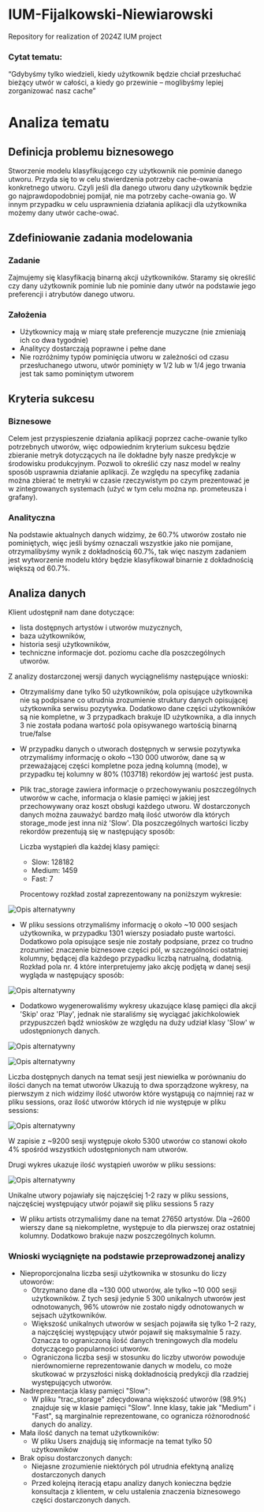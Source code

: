 # IUM-Fijalkowski-Niewiarowski
Repository for realization of 2024Z IUM project

### Cytat tematu:
“Gdybyśmy tylko wiedzieli, kiedy użytkownik będzie chciał przesłuchać bieżący utwór w całości, a kiedy go przewinie – moglibyśmy lepiej zorganizować nasz cache”

# Analiza tematu
## Definicja problemu biznesowego
Stworzenie modelu klasyfikującego czy użytkownik nie pominie danego utworu. Przyda się to w celu stwierdzenia potrzeby cache-owania konkretnego utworu. Czyli jeśli dla danego utworu dany użytkownik będzie go najprawdopodobniej pomijał, nie ma potrzeby cache-owania go. W innym przypadku w celu usprawnienia działania aplikacji dla użytkownika możemy dany utwór cache-ować.

## Zdefiniowanie zadania modelowania
### Zadanie
Zajmujemy się klasyfikacją binarną akcji użytkowników. Staramy się określić czy dany użytkownik pominie lub nie pominie dany utwór na podstawie jego preferencji i atrybutów danego utworu.
### Założenia
- Użytkownicy mają w miarę stałe preferencje muzyczne (nie zmieniają ich co dwa tygodnie)
- Analitycy dostarczają poprawne i pełne dane
- Nie rozróżnimy typów pominięcia utworu w zależności od czasu przesłuchanego utworu, utwór pominięty w  1/2 lub w 1/4 jego trwania jest tak samo pominiętym utworem

## Kryteria sukcesu
### Biznesowe
Celem jest przyspieszenie działania aplikacji poprzez cache-owanie tylko potrzebnych utworów, więc odpowiednim kryterium sukcesu będzie zbieranie metryk dotyczących na ile dokładne były nasze predykcje w środowisku produkcyjnym. Pozwoli to określić czy nasz model w realny sposób usprawnia działanie aplikacji. Ze względu na specyfikę zadania można zbierać te metryki w czasie rzeczywistym po czym prezentować je w zintegrowanych systemach (użyć w tym celu można np. prometeusza i grafany).
### Analityczna
Na podstawie aktualnych danych widzimy, że 60.7% utworów zostało nie pominiętych, więc jeśli byśmy oznaczali wszystkie jako nie pomijane, otrzymalibyśmy wynik z dokładnością 60.7%, tak więc naszym zadaniem jest wytworzenie modelu który będzie klasyfikował binarnie z dokładnością większą od 60.7%.

## Analiza danych
Klient udostępnił nam dane dotyczące:

- lista dostępnych artystów i utworów muzycznych,
- baza użytkowników,
- historia sesji użytkowników,
- techniczne informacje dot. poziomu cache dla poszczególnych utworów.

Z analizy dostarczonej wersji danych wyciągneliśmy następujące wnioski:

- Otrzymaliśmy dane tylko 50 użytkowników, pola opisujące użytkownika nie są podpisane co utrudnia zrozumienie struktury danych opisującej użytkownika serwisu pozytywka. Dodatkowo dane części użytkowników są nie kompletne, w 3 przypadkach brakuje ID użytkownika, a dla innych 3 nie została podana wartość pola opisywanego wartością binarną true/false
- W przypadku danych o utworach dostępnych w serwsie pozytywka otrzymaliśmy informację o około ~130 000 utworów, dane są w przeważającej części kompletne poza jedną kolumną (mode), w przypadku tej kolumny w 80% (103718) rekordów jej wartość jest pusta.
- Plik trac_storage zawiera informacje o przechowywaniu poszczególnych utworów w cache, informacja o klasie pamięci w jakiej jest przechowywany oraz koszt obsługi każdego utworu. W dostarczonych danych można zauważyć bardzo małą ilość utworów dla których storage_mode jest inna niż 'Slow'. Dla poszczególnych wartości liczby rekordów prezentują się w następujący sposób:

    Liczba wystąpień dla każdej klasy pamięci:
    - Slow: 128182
    - Medium: 1459
    - Fast: 7

    Procentowy rozkład został zaprezentowany na poniższym wykresie:

![Opis alternatywny](./data_analize_scripts/plots/v1/storage_mode.png)

- W pliku sessions otrzymaliśmy informację o około ~10 000 sesjach użytkownika, w przypadku 1301 wierszy posiadało puste wartości. Dodatkowo pola opisujące sesje nie zostały podpsiane, przez co trudno zrozumieć znaczenie biznesowe części pól, w szczególności ostatniej kolumny, będącej dla każdego przypadku liczbą natrualną, dodatnią. Rozkład pola nr. 4 które interpretujemy jako akcję podjętą w danej sesji wygląda w następujący sposób:

![Opis alternatywny](./data_analize_scripts/plots/v1/actions.png)

- Dodatkowo wygenerowaliśmy wykresy ukazujące klasę pamięci dla akcji 'Skip' oraz 'Play', jednak nie staraliśmy się wyciągać jakichkolowiek przypuszczeń bądź wniosków ze względu na duży udział klasy 'Slow' w udostępnionych danych.

![Opis alternatywny](./data_analize_scripts/plots/v1/PlaySession.png)

![Opis alternatywny](./data_analize_scripts/plots/v1/SkipSession.png)

Liczba dostępnych danych na temat sesji jest niewielka w porównaniu do ilości danych na temat utworów
Ukazują to dwa sporządzone wykresy, na pierwszym z nich widzimy ilość utworów które wystąpują co najmniej raz w pliku sessions, oraz ilość utworów których id nie występuje w pliku sessions:

![Opis alternatywny](./data_analize_scripts/plots/v1/tracks_occurrence.png)

W zapisie z ~9200 sesji występuje około 5300 utworów co stanowi około 4% spośród wszystkich udostępnionych nam utworów.

Drugi wykres ukazuje ilość wystąpień uworów w pliku sessions:

![Opis alternatywny](./data_analize_scripts/plots/v1/tracks_popularity.png)

Unikalne utwory pojawiały się najczęściej 1-2 razy w pliku sessions, najczęściej występujący utwór pojawił się pliku sessions 5 razy

- W pliku artists otrzymaliśmy dane na temat 27650 artystów. Dla ~2600 wierszy dane są niekompletne, występuje to dla pierwszej oraz ostatniej kolumny. Dodatkowo brakuje nazw poszczególnych kolumn.

### Wnioski wyciągnięte na podstawie przeprowadzonej analizy

- Nieproporcjonalna liczba sesji użytkownika w stosunku do liczy utoworów:
    - Otrzymano dane dla ~130 000 utworów, ale tylko ~10 000 sesji użytkowników. Z tych sesji jedynie 5 300 unikalnych utworów jest odnotowanych, 96% utowrów nie zostało nigdy odnotowanych w sejsach użytkowników.
    - Większość unikalnych utworów w sesjach pojawiła się tylko 1–2 razy, a najczęściej występujący utwór pojawił się maksymalnie 5 razy. Oznacza to ograniczoną ilość danych treningowych dla modelu dotyczącego popularności utworów.
    - Ograniczona liczba sesji w stosunku do liczby utworów powoduje nierównomierne reprezentowanie danych w modelu, co może skutkować w przyszłości niską dokładnością predykcji dla rzadziej występujących utworów.
- Nadreprezentacja klasy pamięci "Slow":
    - W pliku "trac_storage" zdecydowana większość utworów (98.9%) znajduje się w klasie pamięci "Slow". Inne klasy, takie jak "Medium" i "Fast", są marginalnie reprezentowane, co ogranicza różnorodność danych do analizy.
- Mała ilość danych na temat użytkowników:
    - W pliku Users znajdują się informacje na temat tylko 50 użytkowników
- Brak opisu dostarczonych danych:
    - Niejasne zrozumienie niektórych pól utrudnia efektyną analizę dostarczonych danych
    - Przed kolejną iteracją etapu analizy danych konieczna będzie konsultacja z klientem, w celu ustalenia znaczenia biznesowego części dostarczonych danych.